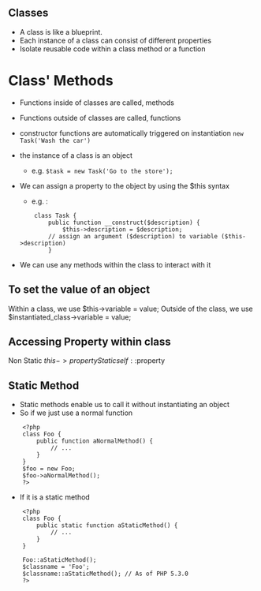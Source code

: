 ## Classes
- A class is like a blueprint.
- Each instance of a class can consist of different properties
- Isolate reusable code within a class method or a function

# Class' Methods
- Functions inside of classes are called, methods
- Functions outside of classes are called, functions
- constructor functions are automatically triggered on instantiation
	`new Task('Wash the car')`
- the instance of a class is an object
	- e.g. `$task = new Task('Go to the store');`
- We can assign a property to the object by using the $this syntax
	- e.g. : 
	```
		class Task {
			public function __construct($description) {
				$this->description = $description;
			// assign an argument ($description) to variable ($this->description)
			}
	```

- We can use any methods within the class to interact with it

## To set the value of an object

Within a class, we use
	$this->variable = value;
Outside of the class, we use
	$instantiated_class->variable = value;

## Accessing Property within class
Non Static
	$this->property
Static
	self::$property

## Static Method
- Static methods enable us to call it without instantiating an object
- So if we just use a normal function
```
	<?php
	class Foo {
	    public function aNormalMethod() {
	        // ...
	    }
	}
	$foo = new Foo;
	$foo->aNormalMethod();
	?>
```
- If it is a static method
```
	<?php
	class Foo {
	    public static function aStaticMethod() {
	        // ...
	    }
	}

	Foo::aStaticMethod();
	$classname = 'Foo';
	$classname::aStaticMethod(); // As of PHP 5.3.0
	?>
```